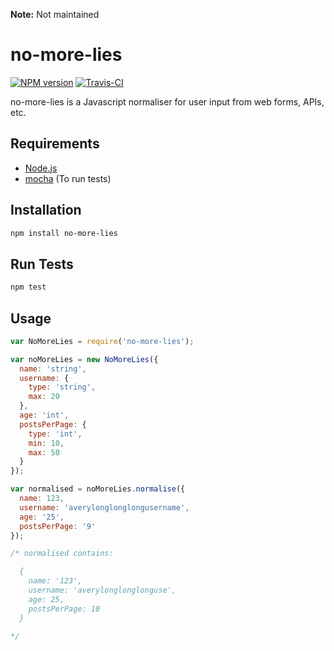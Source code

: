 **Note:** Not maintained

# no-more-lies

[![NPM version](https://badge.fury.io/js/no-more-lies.svg)](http://badge.fury.io/js/no-more-lies) [![Travis-CI](https://travis-ci.org/aiham/no-more-lies.svg?branch=master)](https://travis-ci.org/aiham/no-more-lies)

no-more-lies is a Javascript normaliser for user input from web forms, APIs, etc.

## Requirements

- [Node.js][]
- [mocha][] (To run tests)

[Node.js]: http://nodejs.org/
[mocha]: http://mochajs.org/

## Installation

```sh
npm install no-more-lies
```

## Run Tests

```sh
npm test
```

## Usage

```js
var NoMoreLies = require('no-more-lies');

var noMoreLies = new NoMoreLies({
  name: 'string',
  username: {
    type: 'string',
    max: 20
  },
  age: 'int',
  postsPerPage: {
    type: 'int',
    min: 10,
    max: 50
  }
});

var normalised = noMoreLies.normalise({
  name: 123,
  username: 'averylonglonglongusername',
  age: '25',
  postsPerPage: '9'
});

/* normalised contains:

  {
    name: '123',
    username: 'averylonglonglonguse',
    age: 25,
    postsPerPage: 10
  }

*/
```

